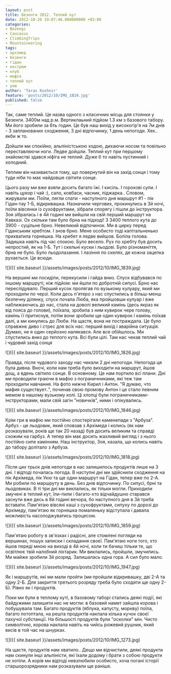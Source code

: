 ```yaml
---
layout: post
title: Безенги 2012. Теплий кут
date: 2012-10-26 19:07:46.000000000 +03:00
categories:
- Bezengi
- Caucasus
- ClimbingTrips
- Mountaineering
tags:
- архімед
- безенги
- гідан
- екстрем
- клуб
- мафія
- теплий кут
- укю
author: 'Taras Kushnir'
feature: 'posts/2012/10/IMG_1819.jpg'
published: false
---
```


Так, саме теплий. Це назва одного з класичних місць для стоянки у Безенги. 3400м над р.м. Вертиклаьний підйом 1.3 км з базового табору. Ми його зробили за 6ть годин. Це був наш вихід у високогір'я на 7м днів - 3 запланованих сходження, 3 дні відпочинку, 1 день непогоди. Хех.. якби ж то.

<!--more-->

Дойшли ми спокійно, альпіністською ходою, дихаючи носом та повільно переставляючи ноги. Ледве дойшли. Теплий кут при першому знайомстві здався ніфіга не теплий. Дуже б то навіть пустинний і холодний.

Теплим він називається тому, що повернутий він на захід сонця і тому туди ніби то має найдовше світити сонце.

Цього разу ми вже взяли досить багато їжі. І кисіль. І горохові супи. І навіть цукор і чай :), сало, ковбаси, часник, піджарка.. Словом, жирували ми. Поїли, лягли спати - наступного дня маршрут #1 - пік Гідан-тау 1-Б, відкривашка. Назначили чергових, прокинулись в 3й ночі, поїли вівсянки із сухофруктами, зібрали спорягу і пішли до інструктора. Зоя зібралась і в 4й годині ми вийшли на свій перший маршрут на Кавказі. Ох скільки там було брна на підході! З 3400 теплого кута до 3900 - суцільне брно. Невеликий відпочинок. Ми в цирку перед Гіданським хребтом. І знов брно. Мене особисто тоді капітальненько прихватила горняшка. На хребет я ледве вийшов. Боліла голова. Задишка навіть під час спокою. Було весело. Рух по хребту був досить непростий, як на 1-Б. Тут і скельні куски і льодові. Було різноманіття, брна не було. Було льодолазання. І лазіння по скелях, де кожна зацепка рухається. Це всюди.

![]({{ site.baseurl }}/assets/images/posts/2012/10/IMG_1839.jpg)

<p style="text-align: left;">На вершині ми посиділи, перекусили і гайда вниз. Спуск відбувався по іншому маршруті, ніж підйом: ми йшли по добротній сипусі. Брно нас переслідувало. Перший кусок пролягав по вузькому кулуару, який ми проходили по черзі. Коли десь п'ятеро з нас спустились в більш-менш безпечну ділянку, спуск почала Люба, яка пройшовши кулуар і вже наближаючись до нас, стала на доволі великий камінь (десь якраз як від пояса до голови), поїхала, зробила з ним кувирок чере голову, камінь її притиснув, потім вони зробили ще один кувирок і камінь поїхав далі, а ми кинулись до Люби. На щастя, вона не постраждала. Це було справжнє диво і стрес для всіх нас: перший вихід і аварійна ситуація. Думаю, не я один серйозно налякався. Але все обійшлось. Ми спустились вниз до теплого кута. Всі були цілі. Там нас чекав теплий чай і чудовий захід сонця
<p style="text-align: left;">![]({{ site.baseurl }}/assets/images/posts/2012/10/IMG_1826.jpg)

<p style="text-align: left;">Правда, після чудового заходу нас чекали 2 дні непогоди. Непогода ця була дивна. Вночі, коли нам треба було виходити на маршрут, йшов дощ, а вдень світило сонце. В основному. Це нам портило всі плани. Дні ми проводили граючи в мафію з пограничниками, які теж там проходили навчання. На фото нижче Кирил і Антон. "Я думаю, что мафия существует..", починав свою промову Антон і це стало певним мемом в нашому вузькому колі. Ці хлопці були пограничниками-інструкторами, мали свій загін "новичків", ними і опікувались.
<p style="text-align: left;">![]({{ site.baseurl }}/assets/images/posts/2012/10/IMG_1846.jpg)

<p style="text-align: left;">Крім гри в мафію ми постійно спостерігали каменепади з "Арбуза". Арбуз - це льодовик, який сповзав з Архімеда і колись (як нам розказували, років ще так 20 назад) був досить великим та справді схожим на гарбуз. А тепер він має досить жахливий вигляд і з нього постійно сипе камінням. Наш інструктор, Зоя, казала, що колись навіть до табору долітало з Арбуза.
<p style="text-align: left;">![]({{ site.baseurl }}/assets/images/posts/2012/10/IMG_1818.jpg)

<p style="text-align: left;">Після цих трьох днів непогоди в нас залишилось продуктів лише на 3 дні. І відтоді почалась погода. В наступні дні ми здійснили сходження на пік Архімеда, пік Укю та ще один маршрут на Гідан, тепер вже по 2-А. Ми робили по маршруту в день. Без днів відпочинку. По сипусі, брні та льодовиках. В ті три дні ми виклались, як тільки могли. Приходили змучені в теплий кут, їли-пили і багато-хто відчайдушно старався заснути вже десь в 8й годині вечора, бо наступного дня в 3й треба вставати. Пам'ятаю вівсяні каші з сухофруктами, сипуху по дорозі до Архімеду, пам'ятаю як горняшка помаленьку відступала і давала можливість насолоджуватись процесом.
<p style="text-align: left;">![]({{ site.baseurl }}/assets/images/posts/2012/10/IMG_1859.jpg)

<p style="text-align: left;">Пам'ятаю роботу в зв'язках і радісні, але стомлені погляди на вершинах, пошук записки і складання своєї. Пам'ятаю ноги того, хто йшов переді мною на виході в 4й ночі, коли ти бачиш тільки те, що освітлює твій налобний ліхтарик. Ми виклались, пройшли, змучились. Ми майже зробили 3й розряд. Залишалась одна гора. А сил було мало.
<p style="text-align: left;">![]({{ site.baseurl }}/assets/images/posts/2012/10/IMG_1947.jpg)

<p style="text-align: left;">Як і маршрутів, які ми мали пройти (ми пройшли відкривашку, дві 2-А та одну 2-Б. Для закриття третього розряду треба було сходити ще одну 2-Б). Рівно як і продуктів.
<p style="text-align: left;">Поки ми були в теплому куті, в базовому таборі стались деякі події, які байдужими залишити нас не могли: в базовий намет зайшла корова і побушувала там. Багато продуктів (яблука, капусту, моркву) поїла, багато потоптала, на решта продуктів наклала кілька кучок своєї пахучої субстанції. На більшості продуктів були "осколки" мін. Чисто символічно, корова наклала навіть на чийсь рожевий рушник, який висів в той час на шнурках.
<p style="text-align: left;">![]({{ site.baseurl }}/assets/images/posts/2012/10/IMG_1273.jpg)

<p style="text-align: left;">На щастя, продуктів нам хватило.. Дещо ми відчистили, деякі продукти нам скинули інші альпіністи, які їхали додому і брати з собою продукти не хотіли. А корів ми відтоді невзлюбили особисто, хоча погані історії старшорозрядники нам розказували ще раніше.
